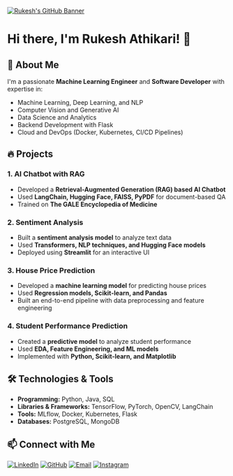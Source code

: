 [![Rukesh's GitHub Banner](https://github.com/RukeshAthikari28/banner.png)](https://github.com/RukeshAthikari28)

# Hi there, I'm Rukesh Athikari! 👋

## 🚀 About Me
I'm a passionate **Machine Learning Engineer** and **Software Developer** with expertise in:
- Machine Learning, Deep Learning, and NLP
- Computer Vision and Generative AI
- Data Science and Analytics
- Backend Development with Flask
- Cloud and DevOps (Docker, Kubernetes, CI/CD Pipelines)

## 🔥 Projects
### 1. AI Chatbot with RAG
- Developed a **Retrieval-Augmented Generation (RAG) based AI Chatbot**
- Used **LangChain, Hugging Face, FAISS, PyPDF** for document-based QA
- Trained on **The GALE Encyclopedia of Medicine**

### 2. Sentiment Analysis
- Built a **sentiment analysis model** to analyze text data
- Used **Transformers, NLP techniques, and Hugging Face models**
- Deployed using **Streamlit** for an interactive UI

### 3. House Price Prediction
- Developed a **machine learning model** for predicting house prices
- Used **Regression models, Scikit-learn, and Pandas**
- Built an end-to-end pipeline with data preprocessing and feature engineering

### 4. Student Performance Prediction
- Created a **predictive model** to analyze student performance
- Used **EDA, Feature Engineering, and ML models**
- Implemented with **Python, Scikit-learn, and Matplotlib**

## 🛠️ Technologies & Tools
- **Programming:** Python, Java, SQL
- **Libraries & Frameworks:** TensorFlow, PyTorch, OpenCV, LangChain
- **Tools:** MLflow, Docker, Kubernetes, Flask
- **Databases:** PostgreSQL, MongoDB

## 📫 Connect with Me
[![LinkedIn](https://img.shields.io/badge/LinkedIn-Rukesh-blue?style=for-the-badge&logo=linkedin)](https://linkedin.com/in/RukeshAthikari28) 
[![GitHub](https://img.shields.io/badge/GitHub-RukeshAthikari28-black?style=for-the-badge&logo=github)](https://github.com/RukeshAthikari28)
[![Email](https://img.shields.io/badge/Email-rukesh.email-red?style=for-the-badge&logo=gmail)](mailto:rukeshathikari@gmail.com)
[![Instagram](https://img.shields.io/badge/Instagram-Rukesh-purple?style=for-the-badge&logo=instagram)](https://instagram.com/rukeshyadav28)

